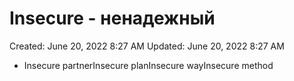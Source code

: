 # Insecure - ненадежный

Created: June 20, 2022 8:27 AM
Updated: June 20, 2022 8:27 AM

- Insecure partnerInsecure planInsecure wayInsecure method